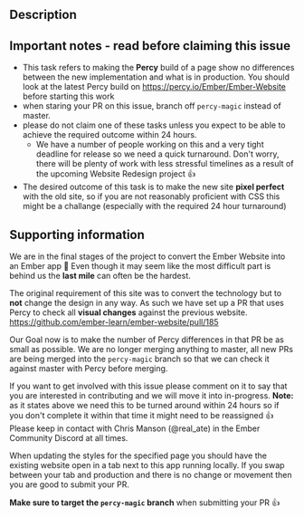 ## Description

<!-- Add some details here about the specific task -->

## Important notes - read before claiming this issue

- This task refers to making the **Percy** build of a page show no differences between the new implementation and what is in production. You should look at the latest Percy build on https://percy.io/Ember/Ember-Website before starting this work
- when staring your PR on this issue, branch off `percy-magic` instead of master.
- please do not claim one of these tasks unless you expect to be able to achieve the required outcome within 24 hours.
  - We have a number of people working on this and a very tight deadline for release so we need a quick turnaround. Don't worry, there will be plenty of work with less stressful timelines as a result of the upcoming Website Redesign project 👍
- The desired outcome of this task is to make the new site **pixel perfect** with the old site, so if you are not reasonably proficient with CSS this might be a challange (especially with the required 24 hour turnaround)

## Supporting information

We are in the final stages of the project to convert the Ember Website into an Ember app 🎉 Even though it may seem like the most difficult part is behind us the **last mile** can often be the hardest.

The original requirement of this site was to convert the technology but to **not** change the design in any way. As such we have set up a PR that uses Percy to check all **visual changes** against the previous website. https://github.com/ember-learn/ember-website/pull/185

Our Goal now is to make the number of Percy differences in that PR be as small as possible. We are no longer merging anything to master, all new PRs are being merged into the `percy-magic` branch so that we can check it against master with Percy before merging.

If you want to get involved with this issue please comment on it to say that you are interested in contributing and we will move it into in-progress. **Note:** as it states above we need this to be turned around within 24 hours so if you don't complete it within that time it might need to be reassigned 👍 Please keep in contact with Chris Manson (@real_ate) in the Ember Community Discord at all times.

When updating the styles for the specified page you should have the existing website open in a tab next to this app running locally. If you swap between your tab and production and there is no change or movement then you are good to submit your PR.

**Make sure to target the `percy-magic` branch** when submitting your PR 👍
